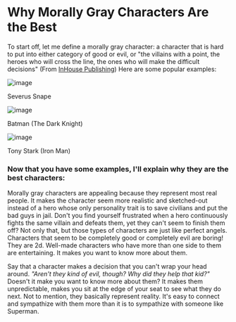 # Why Morally Gray Characters Are the Best 

To start off, let me define a morally gray character: a character that is hard to put into either category of good or evil, or "the villains with a point, the heroes who will cross the line, the ones who will make the difficult decisions" (From [InHouse Publishing](https://www.inhousepublishing.com.au/how-to-write-a-morally-grey-character/#:~:text=So%2C%20what%20makes%20a%20morally,the%20ones%20shrouded%20in%20controversy.))
Here are some popular examples:

![image](https://user-images.githubusercontent.com/114519137/192861629-e0e94dbd-ee69-464a-ac57-c225a5c6c7a1.png)

Severus Snape

![image](https://user-images.githubusercontent.com/114519137/192861969-c49aad9a-0ec4-4867-b6d9-c2ff53881b31.png)

Batman (The Dark Knight)

![image](https://user-images.githubusercontent.com/114519137/192862146-c645089a-f6be-463e-a4e8-5d1f56370c35.png)

Tony Stark (Iron Man)

### Now that you have some examples, I'll explain why they are the best characters:

Morally gray characters are appealing because they represent most real people. It makes the character seem more realistic and sketched-out instead of a hero whose only personality trait is to save civilians and put the bad guys in jail. Don't you find yourself frustrated when a hero continuously fights the same villain and defeats them, yet they can't seem to finish them off? Not only that, but those types of characters are just like perfect angels. Characters that seem to be completely good or completely evil are boring! They are 2d. Well-made characters who have more than one side to them are entertaining. It makes you want to know more about them. 

Say that a character makes a decision that you can't wrap your head around. <i> "Aren't they kind of evil, though? Why did they help that kid?" </i> Doesn't it make you want to know more about them? It makes them unpredictable, makes you sit at the edge of your seat to see what they do next. Not to mention, they basically represent reality. It's easy to connect and sympathize with them more than it is to sympathize with someone like Superman.
